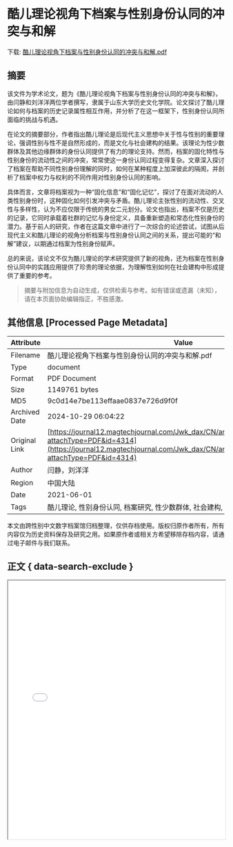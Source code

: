 # 酷儿理论视角下档案与性别身份认同的冲突与和解

<!-- tcd_download_link -->
下载: <a href="../酷儿理论视角下档案与性别身份认同的冲突与和解.pdf" download>酷儿理论视角下档案与性别身份认同的冲突与和解.pdf</a>
<!-- tcd_download_link_end -->

## 摘要

<!-- tcd_abstract -->
该文件为学术论文，题为《酷儿理论视角下档案与性别身份认同的冲突与和解》，由闫静和刘洋洋两位学者撰写，隶属于山东大学历史文化学院。论文探讨了酷儿理论如何与档案的历史记录属性相互作用，并分析了在这一框架下，性别身份认同所面临的挑战与机遇。

在论文的摘要部分，作者指出酷儿理论是后现代主义思想中关于性与性别的重要理论，强调性别与性不是自然形成的，而是文化与社会建构的结果。该理论为性少数群体及其他边缘群体的身份认同提供了有力的理论支持。然而，档案的固化特性与性别身份的流动性之间的冲突，常常使这一身份认同过程变得复杂。文章深入探讨了档案在帮助不同性别身份理解的同时，如何在某种程度上加深彼此的隔阂，并剖析了档案中权力与权利的不同作用对性别身份认同的影响。

具体而言，文章将档案视为一种“固化信息”和“固化记忆”，探讨了在面对流动的人类性别身份时，这种固化如何引发冲突与矛盾。酷儿理论主张性别的流动性、交叉性与多样性，认为不应仅限于传统的男女二元划分。论文也指出，档案不仅是历史的记录，它同时承载着社群的记忆与身份定义，具备重新塑造和常态化性别身份的潜力。基于前人的研究，作者在这篇文章中进行了一次综合的论述尝试，试图从后现代主义和酷儿理论的视角分析档案与性别身份认同之间的关系，提出可能的“和解”建议，以期通过档案为性别身份赋声。

总的来说，该论文不仅为酷儿理论的学术研究提供了新的视角，还为档案在性别身份认同中的实践应用提供了珍贵的理论依据，为理解性别如何在社会建构中形成提供了重要的参考。

<!-- tcd_abstract_end -->

> 摘要与附加信息为自动生成，仅供检索与参考。如有错误或遗漏（未知），请在本页面协助编辑指正，不胜感激。

## 其他信息 [Processed Page Metadata]

| Attribute       | Value                                  |
|-----------------|----------------------------------------|
| Filename        | 酷儿理论视角下档案与性别身份认同的冲突与和解.pdf                             |
| Type            | document                                 |
| Format          | PDF Document                               |
| Size            | 1149761 bytes                           |
| MD5             | 9c0d14e7be113effaae0837e726d9f0f                                  |
| Archived Date   | 2024-10-29 06:04:22                             |
| Original Link   | [https://journal12.magtechjournal.com/Jwk_dax/CN/article/downloadArticleFile.do?attachType=PDF&id=4314](https://journal12.magtechjournal.com/Jwk_dax/CN/article/downloadArticleFile.do?attachType=PDF&id=4314)                         |
| Author          | 闫静，刘洋洋                               |
| Region          | 中国大陆                               |
| Date            | 2021-06-01                                 |
| Tags            | 酷儿理论, 性别身份认同, 档案研究, 性少数群体, 社会建构, 后现代主义                                 |

本文由跨性别中文数字档案馆归档整理，仅供存档使用。版权归原作者所有，所有内容仅为历史资料保存及研究之用。如果原作者或相关方希望移除存档内容，请通过电子邮件与我们联系。

## 正文 { data-search-exclude }

<!-- tcd_main_text -->
<iframe src="../酷儿理论视角下档案与性别身份认同的冲突与和解.pdf" width="100%" height="600px">
    <p>无法显示PDF，请下载查看。</p>
</iframe>
<!-- tcd_main_text_end -->

